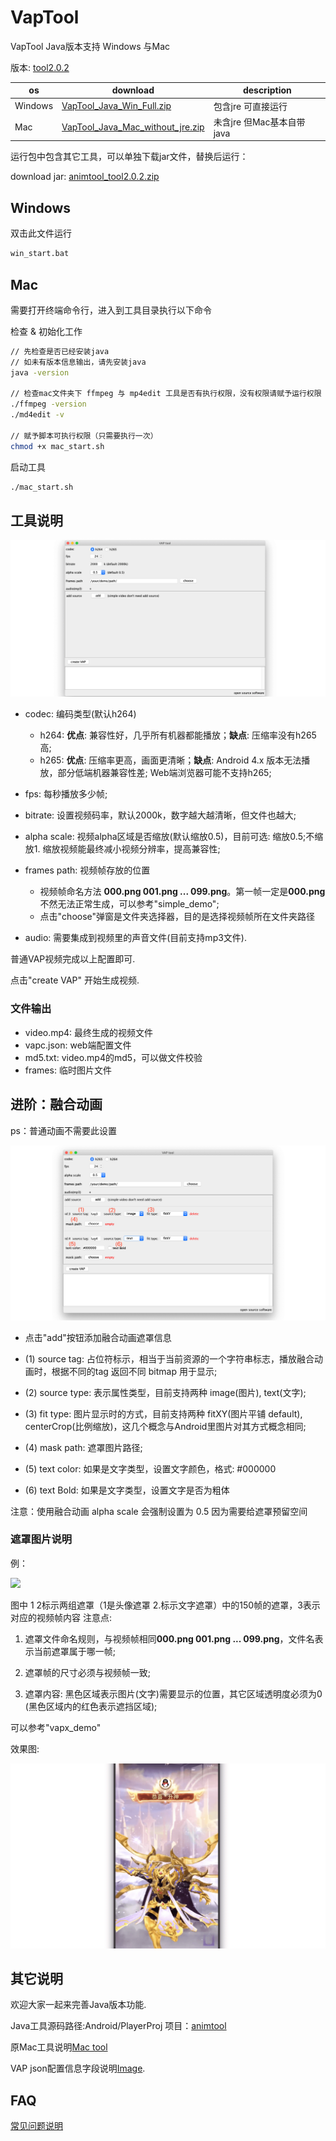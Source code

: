 # VapTool

VapTool Java版本支持 Windows 与Mac

版本: [tool2.0.2](https://github.com/Tencent/vap/releases/tag/tool2.0.2)

os|download|description
---|---|---
Windows|[VapTool\_Java\_Win\_Full.zip](https://github.com/Tencent/vap/releases/download/tool2.0.2/VapTool_Java_Win_Full.zip)|包含jre 可直接运行
Mac|[VapTool\_Java\_Mac\_without\_jre.zip](https://github.com/Tencent/vap/releases/download/tool2.0.2/VapTool_Java_Mac_without_jre.zip)|未含jre 但Mac基本自带java 

运行包中包含其它工具，可以单独下载jar文件，替换后运行：

download jar: [animtool_tool2.0.2.zip](https://github.com/Tencent/vap/releases/download/tool2.0.2/animtool_tool2.0.2.zip)


## Windows

双击此文件运行

```sh
win_start.bat
```

## Mac

需要打开终端命令行，进入到工具目录执行以下命令

检查 & 初始化工作
```sh
// 先检查是否已经安装java
// 如未有版本信息输出，请先安装java
java -version

// 检查mac文件夹下 ffmpeg 与 mp4edit 工具是否有执行权限，没有权限请赋予运行权限
./ffmpeg -version
./md4edit -v

// 赋予脚本可执行权限（只需要执行一次）
chmod +x mac_start.sh

```

启动工具
```sh
./mac_start.sh
```

## 工具说明

![](images/vaptool_java_01.png)

* codec: 编码类型(默认h264)
 	* h264: **优点**: 兼容性好，几乎所有机器都能播放；**缺点**: 压缩率没有h265高;
	* h265: **优点**: 压缩率更高，画面更清晰；**缺点**: Android 4.x 版本无法播放，部分低端机器兼容性差; Web端浏览器可能不支持h265;

* fps: 每秒播放多少帧;
* bitrate: 设置视频码率，默认2000k，数字越大越清晰，但文件也越大;
* alpha scale: 视频alpha区域是否缩放(默认缩放0.5)，目前可选: 缩放0.5;不缩放1. 缩放视频能最终减小视频分辨率，提高兼容性;
* frames path: 视频帧存放的位置
	* 视频帧命名方法 **000.png 001.png ... 099.png**。第一帧一定是**000.png**不然无法正常生成，可以参考"simple_demo";
	* 点击"choose"弹窗是文件夹选择器，目的是选择视频帧所在文件夹路径
* audio: 需要集成到视频里的声音文件(目前支持mp3文件).

普通VAP视频完成以上配置即可.
 
点击"create VAP" 开始生成视频.


### 文件输出
* video.mp4: 最终生成的视频文件
* vapc.json: web端配置文件
* md5.txt: video.mp4的md5，可以做文件校验
* frames: 临时图片文件

## 进阶：融合动画
ps：普通动画不需要此设置

![](images/vaptool_java_02.png)

* 点击"add"按钮添加融合动画遮罩信息

* (1) source tag: 占位符标示，相当于当前资源的一个字符串标志，播放融合动画时，根据不同的tag 返回不同 bitmap 用于显示;

* (2) source type: 表示属性类型，目前支持两种 image(图片), text(文字);

* (3) fit type: 图片显示时的方式，目前支持两种 fitXY(图片平铺 default), centerCrop(比例缩放)，这几个概念与Android里图片对其方式概念相同;

* (4) mask path: 遮罩图片路径;

* (5) text color: 如果是文字类型，设置文字颜色，格式: #000000

* (6) text Bold: 如果是文字类型，设置文字是否为粗体

注意：使用融合动画 alpha scale 会强制设置为 0.5 因为需要给遮罩预留空间

### 遮罩图片说明
例：

![](./images/3.png)

图中 1 2标示两组遮罩（1是头像遮罩 2.标示文字遮罩）中的150帧的遮罩，3表示对应的视频帧内容
注意点:

1. 遮罩文件命名规则，与视频帧相同**000.png 001.png ... 099.png**，文件名表示当前遮罩属于哪一帧;

2. 遮罩帧的尺寸必须与视频帧一致;

3. 遮罩内容: 黑色区域表示图片(文字)需要显示的位置，其它区域透明度必须为0 (黑色区域内的红色表示遮挡区域);

可以参考"vapx_demo"

效果图:

![](./images/4.png)

## 其它说明

欢迎大家一起来完善Java版本功能. 

Java工具源码路径:Android/PlayerProj  项目：[animtool](https://github.com/Tencent/vap/tree/master/Android/PlayerProj)

原Mac工具说明[Mac tool](./Mac_Tool.md)

VAP json配置信息字段说明[Image](images/vap_field_info.png).

## FAQ

[常见问题说明](https://github.com/Tencent/vap/wiki/FAQ)

